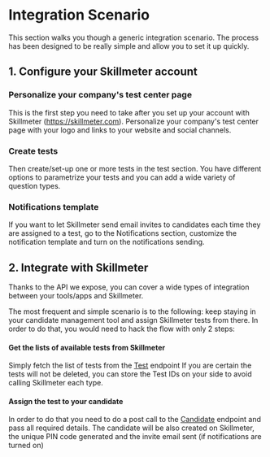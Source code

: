 # Integration Scenario

This section walks you though a generic integration scenario.
The process has been designed to be really simple and allow you to set it up quickly.  

## 1. Configure your Skillmeter account
### Personalize your company's test center page
This is the first step you need to take after you set up your account with Skillmeter (https://skillmeter.com).   Personalize your company's test center page with your logo and links to your website and social channels.

### Create tests
Then create/set-up one or more tests in the test section.  You have different options to parametrize your tests and you can add a wide variety of question types.

### Notifications template
If you want to let Skillmeter send email invites to  candidates each time they are assigned to a test, go to the Notifications section, customize the notification template and turn on the notifications sending.

## 2. Integrate with Skillmeter

Thanks to the API we expose, you can cover a wide types of integration between your tools/apps and Skillmeter.

The most frequent and simple scenario is to the following:  keep staying in your candidate management tool and assign Skillmeter tests from there.  In order to do that, you would need to hack the flow with only 2 steps:

#### Get the lists of available tests from Skillmeter
Simply fetch the list of tests from the [Test](Endpoints/Test.md) endpoint 
If you are certain the tests will not be deleted, you can store the Test IDs on your side to avoid calling Skillmeter each type.

#### Assign the test to your candidate
In order to do that you need to do a post call to the [Candidate](Endpoints/Candidate.md) endpoint and pass all required details.  The candidate will be also created on Skillmeter, the unique PIN code generated and the invite email sent (if notifications are turned on)
